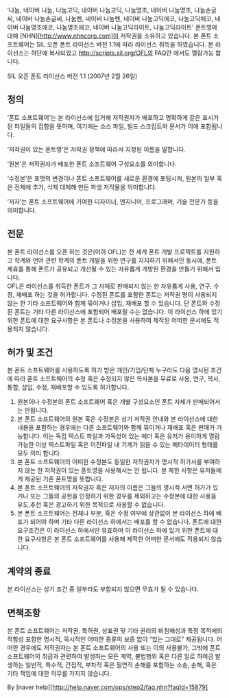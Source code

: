 ‘나눔, 네이버 나눔, 나눔고딕, 네이버 나눔고딕, 나눔명조, 네이버 나눔명조, 나눔손글씨, 네이버 나눔손글씨, 나눔펜, 네이버 나눔펜, 네이버 나눔고딕에코, 나눔고딕에코, 네이버 나눔명조에코, 나눔명조에코, 네이버 나눔고딕라이트, 나눔고딕라이트’ 폰트명에 대해 [NHN][http://www.nhncorp.com]이 저작권을 소유하고 있습니다.
본 폰트 소프트웨어는 SIL 오픈 폰트 라이선스 버전 1.1에 따라 라이선스 취득을 하였습니다.
본 라이선스는 하단에 복사되었고 http://scripts.sil.org/OFL의 FAQ란 에서도 열람가능 합니다.
 
SIL 오픈 폰트 라이선스
버전 1.1 (2007년 2월 26일)  

## 정의
‘폰트 소프트웨어’는 본 라이선스에 입거해 저작권자가 배포하고 명확하게 같은 표시가 된 파일들의 집합을 뜻하며, 여기에는 소스 파일, 빌드 스크립트와 문서가 이에 포함됩니다.
 
‘저작권이 있는 폰트명’은 저작권 정책에 따라서 지정된 이름을 말합니다.
 
‘원본’은 저작권자가 배포한 폰트 소프트웨어 구성요소를 의미합니다.
 
‘수정본’은 포맷의 변경이나 폰트 소프트웨어를 새로운 환경에 포팅시켜, 원본의 일부 혹은 전체에 추가, 삭제 대체해 만든 파생 저작물을 의미합니다.
 
‘저자’는 폰트 소프트웨어에 기여한 디자이너, 엔지니어, 프로그래머, 기술 전문가 등을 의미합니다.

## 전문
본 폰트 라이선스를 오픈 하는 것은(이하 OFL)는 전 세계 폰트 개발 프로젝트를 지원하고 학계와 언어 관련 학계의 폰트 개발을 위한 연구를 지지하기 위해서인 동시에, 폰트 제휴를 통해 폰트가 공유되고 개선될 수 있는 자유롭게 개방된 환경을 만들기 위해서 입니다.  
OFL은 라이선스를 취득한 폰트가 그 자체로 판매되지 않는 한 자유롭게 사용, 연구, 수정, 재배포 하는 것을 허가합니다. 수정된 폰트를 포함한 폰트는 저작권 명이 사용되지 않는 한 기타 소프트웨어와 함께 묶이거나 삽입, 재배포 할 수 있습니다. 단 폰트와 수정된 폰트는 기타 다른 라이선스에 포함되어 배포될 수는 없습니다. 이 라이선스 하에 있기 위한 폰트에 대한 요구사항은 본 폰트나 수정본을 사용하여 제작된 어떠한 문서에도 적용되지 않습니다.

## 허가 및 조건
본 폰트 소프트웨어를 사용하도록 허가 받은 개인/기업/단체 누구라도 다음 명시된 조건에 따라 폰트 소프트웨어의 수정 혹은 수정되지 않은 복사본을 무료로 사용, 연구, 복사, 통합, 삽입, 수정, 재배포할 수 있도록 허가합니다.

1) 원본이나 수정본의 폰트 소프트웨어 혹은 개별 구성요소인 폰트 자체가 판매되어서는 안됩니다.
2) 본 폰트 소프트웨어의 원본 혹은 수정본은 상기 저작권 안내와 본 라이선스에 대한 내용을 포함하는 경우에는 다른 소프트웨어와 함께 묶이거나 재배포 혹은 판매가 가능합니다. 이는 독립 텍스트 파일과 가독성이 있는 헤더 혹은 유저가 용이하게 열람 가능한 이상 텍스트파일 혹은 이진파일 내 기계가 읽을 수 있는 메타데이터 형태를 모두 의미 합니다.
3) 본 폰트 소프트웨어의 어떠한 수정본도 동일한 저작권자가 명시적 허가서를 부여하지 않는 한 저작권이 있는 폰트명을 사용해서는 안 됩니다. 본 제한 사항은 유저들에게 제공된 기존 폰트명을 뜻합니다.
4) 본 폰트 소프트웨어의 저작권자 혹은 저자의 이름은 그들의 명시적 서면 허가가 있거나 또는 그들의 공헌을 인정하기 위한 경우를 제외하고는 수정본에 대한 사용을 유도,추천 혹은 광고하기 위한 목적으로 사용할 수 없습니다.
5) 본 폰트 소프트웨어는 전체나 부분, 혹은 수정 여부에 상관없이 본 라이선스 하에 배포가 되어야 하며 기타 다른 라이선스 하에서는 배포를 할 수 없습니다. 폰트에 대한 요구조건은 이 라이선스 하에서만 유효하며 이 라이선스 하에 있기 위한 폰트에 대한 요구사항은 본 폰트 소프트웨어를 사용해 제작한 어떠한 문서에도 적용되지 않습니다.

## 계약의 종료
본 라이선스는 상기 조건 중 일부라도 부합되지 않으면 무효가 될 수 있습니다.

## 면책조항
본 폰트 소프트웨어는 저작권, 특허권, 상표권 및 기타 권리의 비침해성과 특정 목적에의 적합성 포함한 명시적, 묵시적인 어떠한 종류의 보증 없이 “있는 그대로” 제공됩니다. 어떠한 경우에도 저작권자는 본 폰트 소프트웨어의 사용 또는 이의 사용불가, 그밖에 폰트 소프트웨어의 취급과 관련하여 발생하는 모든 계약, 불법행위 혹은 다른 일로 하여금 발생하는 일반적, 특수적, 간접적, 부차적 혹은 필연적 손해를 포함하는 소송, 손해, 혹은 기타 책임에 대한 의무를 가지지 않습니다.

By [naver help][http://help.naver.com/ops/step2/faq.nhn?faqId=15879]